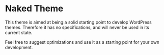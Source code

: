 # Naked Theme

This theme is aimed at being a solid starting point to develop WordPress themes.
Therefore it has no specifications, and will never be used in its current state.

Feel free to suggest optimizations and use it as a starting point for your own development.
